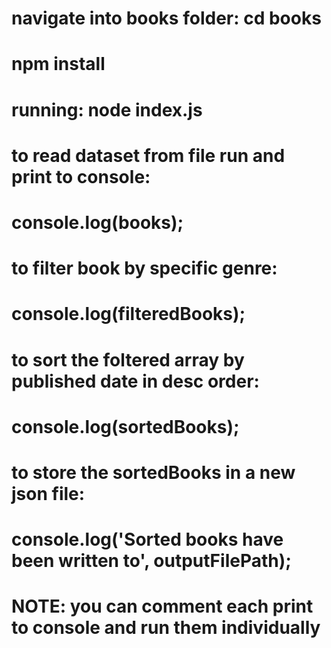 # navigate into books folder: cd books

# npm install

# running: node index.js

# to read dataset from file run and print to console:

# console.log(books);

# to filter book by specific genre:

# console.log(filteredBooks);

# to sort the foltered array by published date in desc order:

# console.log(sortedBooks);

# to store the sortedBooks in a new json file:

# console.log('Sorted books have been written to', outputFilePath);

# NOTE: you can comment each print to console and run them individually
